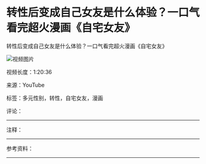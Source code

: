 # 转性后变成自己女友是什么体验？一口气看完超火漫画《自宅女友》

转性后变成自己女友是什么体验？一口气看完超火漫画《自宅女友》 

![视频图片]()

视频长度：1:20:36

来源：YouTube

标签：多元性别，转性，自宅女友，漫画

评论： 

---

注释： 

---

参考资料： 

---